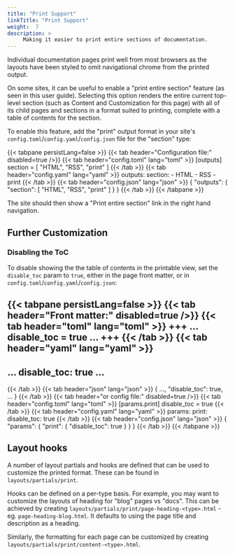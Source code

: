 ```yaml
---
title: "Print Support"
linkTitle: "Print Support"
weight:  7
description: >
     Making it easier to print entire sections of documentation.
---
```


Individual documentation pages print well from most browsers as the layouts have been styled to omit navigational chrome from the printed output.

On some sites, it can be useful to enable a "print entire section" feature (as seen in this user guide).  Selecting this option renders the entire current top-level section (such as Content and Customization for this page) with all of its child pages and sections in a format suited to printing, complete with a table of contents for the section.

To enable this feature, add the "print" output format in your site's `config.toml`/`config.yaml`/`config.json` file for the "section" type:

{{< tabpane persistLang=false >}}
{{< tab header="Configuration file:" disabled=true />}}
{{< tab header="config.toml" lang="toml" >}}
[outputs]
section = [ "HTML", "RSS", "print" ]
{{< /tab >}}
{{< tab header="config.yaml" lang="yaml" >}}
outputs:
  section:
    - HTML
    - RSS
    - print
{{< /tab >}}
{{< tab header="config.json" lang="json" >}}
{
  "outputs": {
    "section": [
      "HTML",
      "RSS",
      "print"
    ]
  }
}
{{< /tab >}}
{{< /tabpane >}}

The site should then show a "Print entire section" link in the right hand navigation.

## Further Customization

### Disabling the ToC

To disable showing the the table of contents in the printable view, set the `disable_toc` param to `true`, either in the page front matter, or in `config.toml`/`config.yaml`/`config.json`:

{{< tabpane persistLang=false >}}
{{< tab header="Front matter:" disabled=true />}}
{{< tab header="toml" lang="toml" >}}
+++
…
disable_toc = true
…
+++
{{< /tab >}}
{{< tab header="yaml" lang="yaml" >}}
---
…
disable_toc: true
…
---
{{< /tab >}}
{{< tab header="json" lang="json" >}}
{
  …,
  "disable_toc": true,
  …
}
{{< /tab >}}
{{< tab header="or config file:" disabled=true />}}
{{< tab header="config.toml" lang="toml" >}}
[params.print]
disable_toc = true
{{< /tab >}}
{{< tab header="config.yaml" lang="yaml" >}}
params:
  print:
    disable_toc: true
{{< /tab >}}
{{< tab header="config.json" lang="json" >}}
{
  "params": {
    "print": {
      "disable_toc": true
    }
  }
}
{{< /tab >}}
{{< /tabpane >}}

## Layout hooks

A number of layout partials and hooks are defined that can be used to customize the printed format.  These can be found in `layouts/partials/print`.

Hooks can be defined on a per-type basis.  For example, you may want to customize the layouts of heading for "blog" pages vs "docs". This can be achieved by creating `layouts/partials/print/page-heading-<type>.html` - eg. `page-heading-blog.html`.  It defaults to using the page title and description as a heading.

Similarly, the formatting for each page can be customized by creating `layouts/partials/print/content-<type>.html`.




